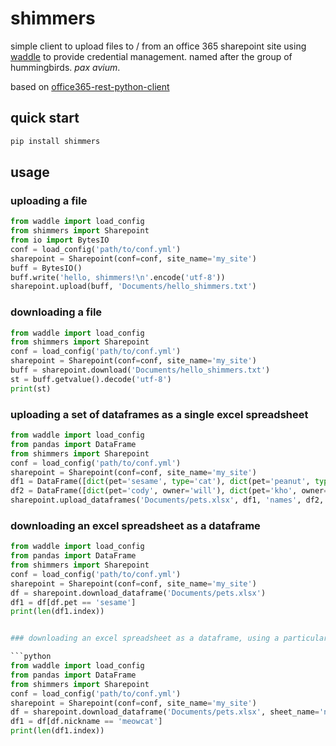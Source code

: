 # shimmers

simple client to upload files to / from an office 365 sharepoint site 
using [waddle](https://pypi.org/project/waddle) to provide credential management.
named after the group of hummingbirds.  _pax avium_.

based on [office365-rest-python-client](https://github.com/vgrem/Office365-REST-Python-Client/)

## quick start

```bash
pip install shimmers
```

## usage

### uploading a file

```python
from waddle import load_config
from shimmers import Sharepoint
from io import BytesIO
conf = load_config('path/to/conf.yml')
sharepoint = Sharepoint(conf=conf, site_name='my_site')
buff = BytesIO()
buff.write('hello, shimmers!\n'.encode('utf-8'))
sharepoint.upload(buff, 'Documents/hello_shimmers.txt')
```

### downloading a file

```python
from waddle import load_config
from shimmers import Sharepoint
conf = load_config('path/to/conf.yml')
sharepoint = Sharepoint(conf=conf, site_name='my_site')
buff = sharepoint.download('Documents/hello_shimmers.txt')
st = buff.getvalue().decode('utf-8')
print(st)
```

### uploading a set of dataframes as a single excel spreadsheet

```python
from waddle import load_config
from pandas import DataFrame
from shimmers import Sharepoint
conf = load_config('path/to/conf.yml')
sharepoint = Sharepoint(conf=conf, site_name='my_site')
df1 = DataFrame([dict(pet='sesame', type='cat'), dict(pet='peanut', type='dog')])
df2 = DataFrame([dict(pet='cody', owner='will'), dict(pet='kho', owner='boris')])
sharepoint.upload_dataframes('Documents/pets.xlsx', df1, 'names', df2, 'owners')
```

### downloading an excel spreadsheet as a dataframe

```python
from waddle import load_config
from pandas import DataFrame
from shimmers import Sharepoint
conf = load_config('path/to/conf.yml')
sharepoint = Sharepoint(conf=conf, site_name='my_site')
df = sharepoint.download_dataframe('Documents/pets.xlsx')
df1 = df[df.pet == 'sesame']
print(len(df1.index))


### downloading an excel spreadsheet as a dataframe, using a particular sheet

```python
from waddle import load_config
from pandas import DataFrame
from shimmers import Sharepoint
conf = load_config('path/to/conf.yml')
sharepoint = Sharepoint(conf=conf, site_name='my_site')
df = sharepoint.download_dataframe('Documents/pets.xlsx', sheet_name='nicknames')
df1 = df[df.nickname == 'meowcat']
print(len(df1.index))
```

